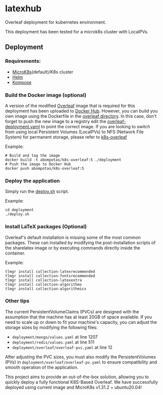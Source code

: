 # latexhub

Overleaf deployment for kubernetes environment. 

This deployment has been tested for a microk8s cluster with LocalPVs. 

## Deployment

### Requirements:

- [MicroK8s](https://microk8s.io)(default)/K8s cluster 
- [Helm](https://helm.sh)
- [Kompose](https://kompose.io)

### Build the Docker image (optional)

A version of the modified [Overleaf](https://github.com/overleaf/overleaf) image that is required for this deployment
has been uploaded to [Docker Hub](https://hub.docker.com/r/abompotas/overleaf).
However, you can build you own image using the Dockerfile in the [overleaf directory](/overleaf). 
In this case, don't forget to push the new image to a registry edit the 
[overleaf-deployment.yaml](/deployment/overleaf/overleaf-deployment.yaml) to point the correct image.
If you are looking to switch from using local Persistent Volumes (LocalPVs) to NFS (Network File System) for permanent storage, please refer to [k8s-overleaf](https://github.com/abompotas/k8s-overleaf)

Example:
```
# Build and tag the image
docker build -t abompotas/k8s-overleaf:5 ./deployment
# Push the image to Docker Hub
docker push abompotas/k8s-overleaf:5
```

### Deploy the application

Simply run the [deploy.sh](/deployment/deploy.sh) script. 

Example:
```
cd deployment
./deploy.sh
```

### Install LaTeX packages (Optional)

Overleaf's default installation is missing some of the most common packages. These can installed by modifying the 
post-installation scripts of the sharelatex image or by executing commands directly inside the container.

Example:
```
tlmgr install collection-latexrecommended
tlmgr install collection-fontsrecommended
tlmgr install collection-latexextra
tlmgr install collection-algorithms
tlmgr install collection-algorithmicx
```


### Other tips
The current PersistentVolumeClaims (PVCs) are designed with the assumption that the machine has at least 20GB of space available. If you need to scale up or down to fit your machine's capacity, you can adjust the storage sizes by modifying the following files:

- `deployment/mongo/values.yaml` at line 1207
- `deployment/redis/values.yaml` at line 511
- `deployment/overleaf/overleaf-pvc.yaml` at line 12

After adjusting the PVC sizes, you must also modify the PersistentVolumes (PVs) in `deployment/overleaf/overleaf-pv.yaml` to ensure compatibility and smooth operation of the application.

This project aims to provide an out-of-the-box solution, allowing you to quickly deploy a fully functional K8S-Based Overleaf. We have successfully deployed using current image and MicroK8s v1.31.2 + ubuntu20.04!
